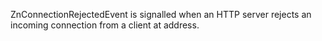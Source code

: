ZnConnectionRejectedEvent is signalled when an HTTP server rejects an incoming connection from a client at address.